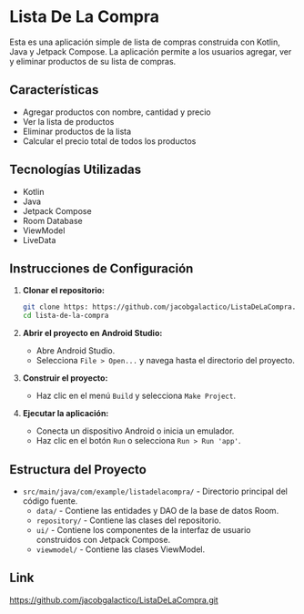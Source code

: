 # Lista De La Compra

Esta es una aplicación simple de lista de compras construida con Kotlin, Java y Jetpack Compose. La aplicación permite a los usuarios agregar, ver y eliminar productos de su lista de compras.

## Características

- Agregar productos con nombre, cantidad y precio
- Ver la lista de productos
- Eliminar productos de la lista
- Calcular el precio total de todos los productos

## Tecnologías Utilizadas

- Kotlin
- Java
- Jetpack Compose
- Room Database
- ViewModel
- LiveData

## Instrucciones de Configuración

1. **Clonar el repositorio:**
    ```sh
    git clone https: https://github.com/jacobgalactico/ListaDeLaCompra.git
    cd lista-de-la-compra
    ```

2. **Abrir el proyecto en Android Studio:**
    - Abre Android Studio.
    - Selecciona `File > Open...` y navega hasta el directorio del proyecto.

3. **Construir el proyecto:**
    - Haz clic en el menú `Build` y selecciona `Make Project`.

4. **Ejecutar la aplicación:**
    - Conecta un dispositivo Android o inicia un emulador.
    - Haz clic en el botón `Run` o selecciona `Run > Run 'app'`.

## Estructura del Proyecto

- `src/main/java/com/example/listadelacompra/` - Directorio principal del código fuente.
  - `data/` - Contiene las entidades y DAO de la base de datos Room.
  - `repository/` - Contiene las clases del repositorio.
  - `ui/` - Contiene los componentes de la interfaz de usuario construidos con Jetpack Compose.
  - `viewmodel/` - Contiene las clases ViewModel.

## Link

https://github.com/jacobgalactico/ListaDeLaCompra.git
